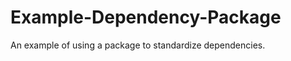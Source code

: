Example-Dependency-Package
==========================

An example of using a package to standardize dependencies.
